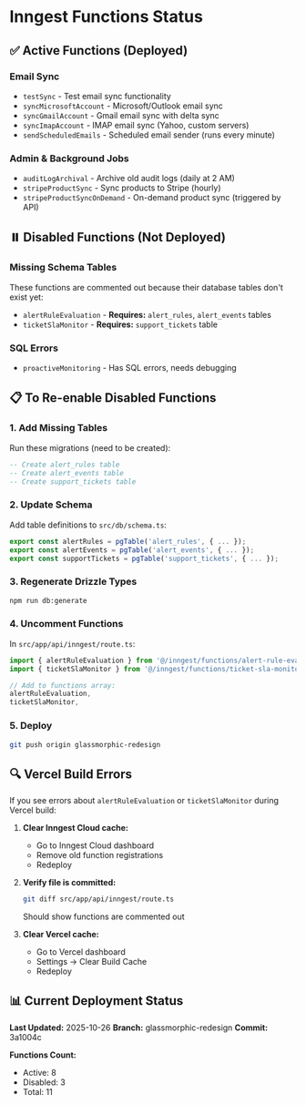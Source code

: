 # Inngest Functions Status

## ✅ Active Functions (Deployed)

### Email Sync

- `testSync` - Test email sync functionality
- `syncMicrosoftAccount` - Microsoft/Outlook email sync
- `syncGmailAccount` - Gmail email sync with delta sync
- `syncImapAccount` - IMAP email sync (Yahoo, custom servers)
- `sendScheduledEmails` - Scheduled email sender (runs every minute)

### Admin & Background Jobs

- `auditLogArchival` - Archive old audit logs (daily at 2 AM)
- `stripeProductSync` - Sync products to Stripe (hourly)
- `stripeProductSyncOnDemand` - On-demand product sync (triggered by API)

## ⏸️ Disabled Functions (Not Deployed)

### Missing Schema Tables

These functions are commented out because their database tables don't exist yet:

- `alertRuleEvaluation` - **Requires:** `alert_rules`, `alert_events` tables
- `ticketSlaMonitor` - **Requires:** `support_tickets` table

### SQL Errors

- `proactiveMonitoring` - Has SQL errors, needs debugging

## 📋 To Re-enable Disabled Functions

### 1. Add Missing Tables

Run these migrations (need to be created):

```sql
-- Create alert_rules table
-- Create alert_events table
-- Create support_tickets table
```

### 2. Update Schema

Add table definitions to `src/db/schema.ts`:

```typescript
export const alertRules = pgTable('alert_rules', { ... });
export const alertEvents = pgTable('alert_events', { ... });
export const supportTickets = pgTable('support_tickets', { ... });
```

### 3. Regenerate Drizzle Types

```bash
npm run db:generate
```

### 4. Uncomment Functions

In `src/app/api/inngest/route.ts`:

```typescript
import { alertRuleEvaluation } from '@/inngest/functions/alert-rule-evaluation';
import { ticketSlaMonitor } from '@/inngest/functions/ticket-sla-monitor';

// Add to functions array:
alertRuleEvaluation,
ticketSlaMonitor,
```

### 5. Deploy

```bash
git push origin glassmorphic-redesign
```

## 🔍 Vercel Build Errors

If you see errors about `alertRuleEvaluation` or `ticketSlaMonitor` during Vercel build:

1. **Clear Inngest Cloud cache:**
   - Go to Inngest Cloud dashboard
   - Remove old function registrations
   - Redeploy

2. **Verify file is committed:**

   ```bash
   git diff src/app/api/inngest/route.ts
   ```

   Should show functions are commented out

3. **Clear Vercel cache:**
   - Go to Vercel dashboard
   - Settings → Clear Build Cache
   - Redeploy

## 📊 Current Deployment Status

**Last Updated:** 2025-10-26
**Branch:** glassmorphic-redesign
**Commit:** 3a1004c

**Functions Count:**

- Active: 8
- Disabled: 3
- Total: 11
